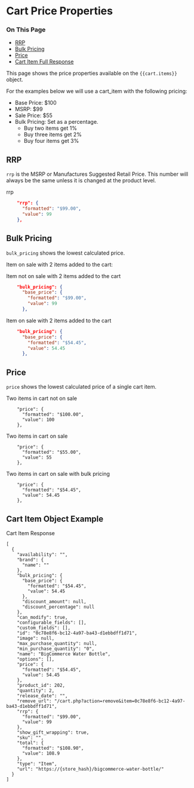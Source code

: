 <h1>Cart Price Properties</h1>
<div class="otp" id="no-index">
	<h3> On This Page </h3>
	<ul>
    <li><a href="#cart-price-relationships_rrp">RRP</a></li>
    <li><a href="#cart-price-relationships_bulk-pricing">Bulk Pricing</a></li>
    <li><a href="#cart-price-relationships_price">Price</a></li>
    <li><a href="#cart-price-relationships_cart-item-full-response">Cart Item Full Response</a></li>
	</ul>
</div>

This page shows the price properties available on the `{{cart.items}}` object. 

For the examples below we will use a cart_item with the following pricing:
* Base Price: $100
* MSRP: $99
* Sale Price: $55
* Bulk Pricing: Set as a percentage.
    * Buy two items get 1%
    * Buy three items get 2%
    * Buy four items get 3%

<a href='#cart-price-relationships_rrp' aria-hidden='true' class='block-anchor'  id='cart-price-relationships_rrp'><i aria-hidden='true' class='linkify icon'></i></a>

## RRP
`rrp` is the MSRP or Manufactures Suggested Retail Price. This number will always be the same unless it is changed at the product level.

<div class="HubBlock-header">
    <div class="HubBlock-header-title flex items-center">
        <div class="HubBlock-header-name">rrp</div>
    </div><div class="HubBlock-header-subtitle"></div>
</div>

<!--
title: "rrp"
subtitle: ""
lineNumbers: true
-->

```json
    "rrp": {
      "formatted": "$99.00",
      "value": 99
    },
```



<a href='#cart-price-relationships_bulk-pricing' aria-hidden='true' class='block-anchor'  id='cart-price-relationships_bulk-pricing'><i aria-hidden='true' class='linkify icon'></i></a>

## Bulk Pricing 

`bulk_pricing` shows the lowest calculated price. 

Item on sale with 2 items added to the cart:

<div class="HubBlock-header">
    <div class="HubBlock-header-title flex items-center">
        <div class="HubBlock-header-name">Item not on sale with 2 items added to the cart</div>
    </div><div class="HubBlock-header-subtitle"></div>
</div>

<!--
title: "Item not on sale with 2 items added to the cart"
subtitle: ""
lineNumbers: true
-->

```json
    "bulk_pricing": {
      "base_price": {
        "formatted": "$99.00",
        "value": 99
      },
```

<div class="HubBlock-header">
    <div class="HubBlock-header-title flex items-center">
        <div class="HubBlock-header-name">Item on sale with 2 items added to the cart</div>
    </div><div class="HubBlock-header-subtitle"></div>
</div>

<!--
title: "Item on sale with 2 items added to the cart"
subtitle: ""
lineNumbers: true
-->

```json
    "bulk_pricing": {
      "base_price": {
        "formatted": "$54.45",
        "value": 54.45
      },
```



<a href='#cart-price-relationships_price' aria-hidden='true' class='block-anchor'  id='cart-price-relationships_price'><i aria-hidden='true' class='linkify icon'></i></a>

## Price

`price` shows the lowest calculated price of a single cart item. 

<div class="HubBlock-header">
    <div class="HubBlock-header-title flex items-center">
        <div class="HubBlock-header-name">Two items in cart not on sale</div>
    </div><div class="HubBlock-header-subtitle"></div>
</div>

<!--
title: "Two items in cart not on sale"
subtitle: ""
lineNumbers: true
-->

```
    "price": {
      "formatted": "$100.00",
      "value": 100
    },

```

<div class="HubBlock-header">
    <div class="HubBlock-header-title flex items-center">
        <div class="HubBlock-header-name">Two items in cart on sale</div>
    </div><div class="HubBlock-header-subtitle"></div>
</div>

<!--
title: "Two items in cart on sale"
subtitle: ""
lineNumbers: true
-->

```
    "price": {
      "formatted": "$55.00",
      "value": 55
    },
```

<div class="HubBlock-header">
    <div class="HubBlock-header-title flex items-center">
        <div class="HubBlock-header-name">Two items in cart on sale with bulk pricing</div>
    </div><div class="HubBlock-header-subtitle"></div>
</div>

<!--
title: "Two items in cart on sale with bulk pricing"
subtitle: ""
lineNumbers: true
-->

```
    "price": {
      "formatted": "$54.45",
      "value": 54.45
    },
```



<a href='#cart-price-relationships_cart-item-full-response' aria-hidden='true' class='block-anchor'  id='cart-price-relationships_cart-item-full-response'><i aria-hidden='true' class='linkify icon'></i></a>

## Cart Item Object Example

<div class="HubBlock-header">
    <div class="HubBlock-header-title flex items-center">
        <div class="HubBlock-header-name">Cart Item Response</div>
    </div><div class="HubBlock-header-subtitle"></div>
</div>

<!--
title: "Cart Item Response"
subtitle: ""
lineNumbers: true
-->

```
[
  {
    "availability": "",
    "brand": {
      "name": ""
    },
    "bulk_pricing": {
      "base_price": {
        "formatted": "$54.45",
        "value": 54.45
      },
      "discount_amount": null,
      "discount_percentage": null
    },
    "can_modify": true,
    "configurable_fields": [],
    "custom_fields": [],
    "id": "0c78e8f6-bc12-4a97-ba43-d1ebbdff1d71",
    "image": null,
    "max_purchase_quantity": null,
    "min_purchase_quantity": "0",
    "name": "BigCommerce Water Bottle",
    "options": [],
    "price": {
      "formatted": "$54.45",
      "value": 54.45
    },
    "product_id": 202,
    "quantity": 2,
    "release_date": "",
    "remove_url": "/cart.php?action=remove&item=0c78e8f6-bc12-4a97-ba43-d1ebbdff1d71",
    "rrp": {
      "formatted": "$99.00",
      "value": 99
    },
    "show_gift_wrapping": true,
    "sku": "",
    "total": {
      "formatted": "$108.90",
      "value": 108.9
    },
    "type": "Item",
    "url": "https://{store_hash}/bigcommerce-water-bottle/"
  }
]
```

